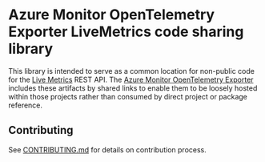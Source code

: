 # Azure Monitor OpenTelemetry Exporter LiveMetrics code sharing library

This library is intended to serve as a common location for non-public code for the [Live Metrics](https://learn.microsoft.com/azure/azure-monitor/app/live-stream) REST API.
The [Azure Monitor OpenTelemetry Exporter](https://github.com/Azure/azure-sdk-for-net/tree/main/sdk/monitor/Azure.Monitor.OpenTelemetry.Exporter) includes these artifacts by shared links to enable them to be loosely hosted within those projects rather than consumed by direct project or package reference.
  
## Contributing  

See [CONTRIBUTING.md](https://github.com/Azure/azure-sdk-for-net/blob/main/CONTRIBUTING.md) for details on contribution process.
